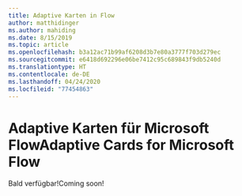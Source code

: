 ```yaml
---
title: Adaptive Karten in Flow
author: matthidinger
ms.author: mahiding
ms.date: 8/15/2019
ms.topic: article
ms.openlocfilehash: b3a12ac71b99af6208d3b7e80a3777f703d279ec
ms.sourcegitcommit: e6418d692296e06be7412c95c689843f9db5240d
ms.translationtype: HT
ms.contentlocale: de-DE
ms.lasthandoff: 04/24/2020
ms.locfileid: "77454863"
---
```

# <a name="adaptive-cards-for-microsoft-flow"></a><span data-ttu-id="38661-102">Adaptive Karten für Microsoft Flow</span><span class="sxs-lookup"><span data-stu-id="38661-102">Adaptive Cards for Microsoft Flow</span></span>

<span data-ttu-id="38661-103">Bald verfügbar!</span><span class="sxs-lookup"><span data-stu-id="38661-103">Coming soon!</span></span>

